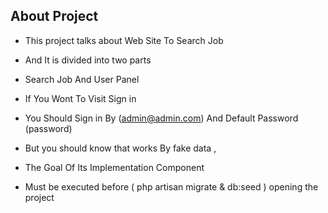 ## About Project

- This project talks about Web Site To Search Job
- And It is divided into two parts
- Search Job And User Panel
- If You Wont To Visit Sign in 
- You Should Sign in  By (admin@admin.com) And Default Password (password)

- But you should know that works By fake data ,
- The Goal Of Its Implementation Component


- Must be executed before ( php artisan migrate & db:seed ) opening the project
